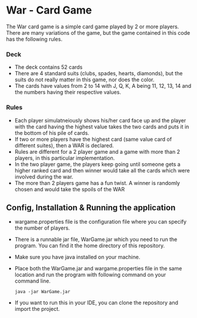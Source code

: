 # War - Card Game

The War card game is a simple card game played by 2 or more players. There are many variations of the game, but the game contained in this code has the following rules. 

### Deck

* The deck contains 52 cards
* There are 4 standard suits (clubs, spades, hearts, diamonds), but the suits do not really matter in this game, nor does the color. 
* The cards have values from 2 to 14 with J, Q, K, A being 11, 12, 13, 14 and the numbers having their respective values.

### Rules

* Each player simulatneiously shows his/her card face up and the player with the card having the highest value takes the two cards and puts it in the bottom of his pile of cards.
* If two or more players have the highest card (same value card of different suites), then a WAR is declared. 
* Rules are different for a 2 player game and a game with more than 2 players, in this particular implementation.
* In the two player game, the players keep going until someone gets a higher ranked card and then winner would take all the cards which were involved during the war.
* The more than 2 players game has a fun twist. A winner is randomly chosen and would take the spoils of the WAR


## Config, Installation & Running the application

* wargame.properties file is the configuration file where you can specify the number of players. 
* There is a runnable jar file, WarGame.jar which you need to run the program. You can find it the home directory of this repository. 
* Make sure you have java installed on your machine. 
* Place both the WarGame.jar and wargame.properties file in the same location and run the program with following command on your command line. 

  ```java -jar WarGame.jar```
  
* If you want to run this in your IDE, you can clone the repository and import the project. 





